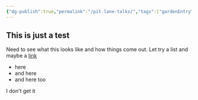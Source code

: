 ```yaml
---
{"dg-publish":true,"permalink":"/pit-lane-talks/","tags":["gardenEntry"]}
---
```


## This is just a test

Need to see what this looks like and how things come out.
Let try a list and maybe a [link](www.google.ca)
- here
- and here
- and here too


I don't get it
